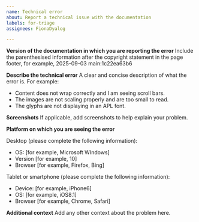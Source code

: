 ```yaml
---
name: Technical error
about: Report a technical issue with the documentation
labels: for-triage
assignees: FionaDyalog

---
```


**Version of the documentation in which you are reporting the error**
Include the parenthesised information after the copyright statement in the page footer, for example, 2025-09-03 main:1c22ea63b6

**Describe the technical error**
A clear and concise description of what the error is. For example:
- Content does not wrap correctly and I am seeing scroll bars.
- The images are not scaling properly and are too small to read.
- The glyphs are not displaying in an APL font.

**Screenshots**
If applicable, add screenshots to help explain your problem.

**Platform on which you are seeing the error**

Desktop (please complete the following information):  
 - OS: [for example, Microsoft WIndows]
 - Version [for example, 10]
 - Browser [for example, Firefox, Bing]

Tablet or smartphone (please complete the following information):  
 - Device: [for example, iPhone6]
 - OS: [for example, iOS8.1]
 - Browser [for example, Chrome, Safari]

**Additional context**
Add any other context about the problem here.
